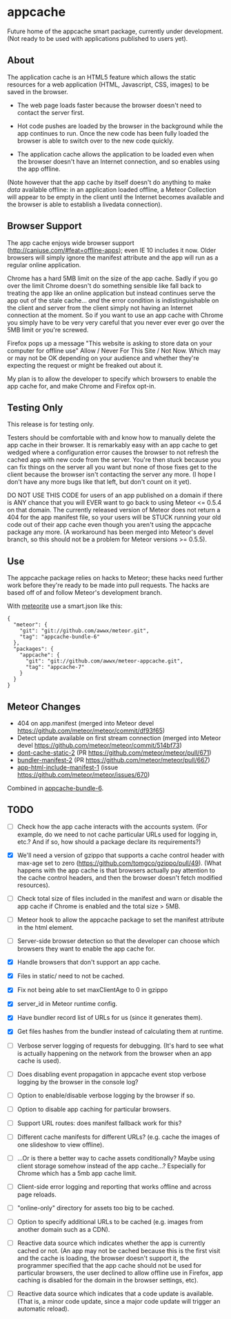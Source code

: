 appcache
========

Future home of the appcache smart package, currently under
development.  (Not ready to be used with applications
published to users yet).


About
-----

The application cache is an HTML5 feature which allows the static
resources for a web application (HTML, Javascript, CSS, images)
to be saved in the browser.

* The web page loads faster because the browser doesn't need to contact
  the server first.

* Hot code pushes are loaded by the browser in the background while the
  app continues to run.  Once the new code has been fully loaded the
  browser is able to switch over to the new code quickly.

* The application cache allows the application to be loaded even when
  the browser doesn't have an Internet connection, and so enables using
  the app offline.

(Note however that the app cache by itself doesn't do anything to make
*data* available offline: in an application loaded offline, a Meteor
Collection will appear to be empty in the client until the Internet
becomes available and the browser is able to establish a livedata
connection).


Browser Support
---------------

The app cache enjoys wide browser support (http://caniuse.com/#feat=offline-apps);
even IE 10 includes it now.  Older browsers will simply ignore the manifest
attribute and the app will run as a regular online application.

Chrome has a hard 5MB limit on the size of the app cache.  Sadly if you go
over the limit Chrome doesn't do something sensible like fall back
to treating the app like an online application but instead continues
serve the app out of the stale cache... *and* the error condition is
indistinguishable on the client and server from the client simply not
having an Internet connection at the moment.  So if you want to use
an app cache with Chrome you simply have to be very very careful that
you never ever ever go over the 5MB limit or you're screwed.

Firefox pops up a message "This website is asking to store data on your
computer for offline use" Allow / Never For This Site / Not Now.  Which
may or may not be OK depending on your audience and whether they're
expecting the request or might be freaked out about it.

My plan is to allow the developer to specify which browsers to enable the app
cache for, and make Chrome and Firefox opt-in.


Testing Only
------------

This release is for testing only.

Testers should be comfortable with and know how to manually delete the
app cache in their browser.  It is remarkably easy with an app cache
to get wedged where a configuration error causes the browser to not
refresh the cached app with new code from the server.  You're then
stuck because you can fix things on the server all you want but none
of those fixes get to the client because the browser isn't contacting
the server any more.  (I hope I don't have any more bugs like that left,
but don't count on it yet).

DO NOT USE THIS CODE for users of an app published on a domain if
there is ANY chance that you will EVER want to go back to using Meteor
<= 0.5.4 on that domain.  The currently released version of Meteor
does not return a 404 for the app manifest file, so your users will be
STUCK running your old code out of their app cache even though you
aren't using the appcache package any more.  (A workaround has been
merged into Meteor's devel branch, so this should not be a problem for
Meteor versions >= 0.5.5).


Use
---

The appcache package relies on hacks to Meteor; these hacks need
further work before they're ready to be made into pull requests.  The
hacks are based off of and follow Meteor's development branch.

With
[meteorite](http://oortcloud.github.com/meteorite/) use a smart.json
like this:

    {
      "meteor": {
        "git": "git://github.com/awwx/meteor.git",
        "tag": "appcache-bundle-6"
      },
      "packages": {
        "appcache": {
          "git": "git://github.com/awwx/meteor-appcache.git",
          "tag": "appcache-7"
        }
      }
    }


Meteor Changes
--------------

* 404 on app.manifest (merged into Meteor devel https://github.com/meteor/meteor/commit/df93f65)
* Detect update available on first stream connection (merged into Meteor devel https://github.com/meteor/meteor/commit/514bf73)
* [dont-cache-static-2](https://github.com/awwx/meteor/tree/dont-cache-static-2) (PR https://github.com/meteor/meteor/pull/671)
* [bundler-manifest-2](https://github.com/awwx/meteor/tree/bundler-manifest-2) (PR https://github.com/meteor/meteor/pull/667)
* [app-html-include-manifest-1](https://github.com/awwx/meteor/tree/app-html-include-manifest-1) (issue https://github.com/meteor/meteor/issues/670)

Combined in [appcache-bundle-6](https://github.com/awwx/meteor/tree/appcache-bundle-6).


TODO
----

- [ ] Check how the app cache interacts with the accounts system.  (For example,
      do we need to not cache particular URLs used for logging in, etc.?  And if
      so, how should a package declare its requirements?)

- [x] We'll need a version of gzippo that supports a cache control header with max-age
      set to zero (https://github.com/tomgco/gzippo/pull/49).  (What happens with the
      app cache is that browsers actually pay attention to the cache control headers,
      and then the browser doesn't fetch modified resources).

- [ ] Check total size of files included in the manifest and warn or disable the
      app cache if Chrome is enabled and the total size > 5MB.

- [ ] Meteor hook to allow the appcache package to set the manifest attribute in the
      html element.

- [ ] Server-side browser detection so that the developer can choose which
      browsers they want to enable the app cache for.

- [x] Handle browsers that don't support an app cache.

- [x] Files in static/ need to not be cached.

- [x] Fix not being able to set maxClientAge to 0 in gzippo

- [x] server_id in Meteor runtime config.

- [x] Have bundler record list of URLs for us (since it generates them).

- [x] Get files hashes from the bundler instead of calculating them at
      runtime.

- [ ] Verbose server logging of requests for debugging.  (It's hard to
      see what is actually happening on the network from the browser
      when an app cache is used).

- [ ] Does disabling event propagation in appcache event stop verbose
      logging by the browser in the console log?

- [ ] Option to enable/disable verbose logging by the browser if so.

- [ ] Option to disable app caching for particular browsers.

- [ ] Support URL routes: does manifest fallback work for this?

- [ ] Different cache manifests for different URLs? (e.g. cache the
      images of one slideshow to view offline).

- [ ] ...Or is there a better way to cache assets conditionally?
      Maybe using client storage somehow instead of the app cache...?
      Especially for Chrome which has a 5mb app cache limit.

- [ ] Client-side error logging and reporting that works offline and
      across page reloads.

- [ ] "online-only" directory for assets too big to be cached.

- [ ] Option to specify additional URLs to be cached (e.g. images from
      another domain such as a CDN).

- [ ] Reactive data source which indicates whether the app is
      currently cached or not. (An app may not be cached because this
      is the first visit and the cache is loading, the browser doesn't
      support it, the programmer specified that the app cache should
      not be used for particular browsers, the user declined to allow
      offline use in Firefox, app caching is disabled for the domain
      in the browser settings, etc).

- [ ] Reactive data source which indicates that a code update is
      available.  (That is, a minor code update, since a major code
      update will trigger an automatic reload).
